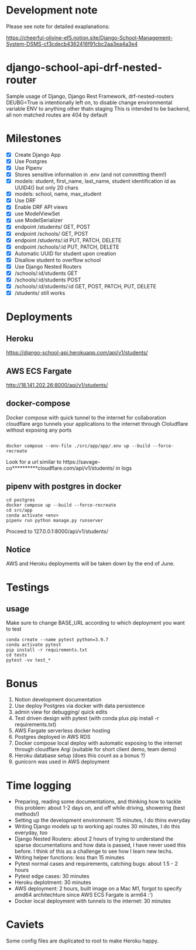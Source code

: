 
# Development note

Please see note for detailed exaplanations:

https://cheerful-olivine-ef5.notion.site/Django-School-Management-System-DSMS-cf3cdecb4362416f91cbc2aa3ea4a3e4
# django-school-api-drf-nested-router
Sample usage of Django, Django Rest Framework, drf-nested-routers
DEUBG=True is intentionally left on, to disable change environmental variable ENV to anything other thatn staging
This is intended to be backend, all non matched routes are 404 by default
# Milestones
- [x]  Create Django App
- [x]  Use Postgres
- [x]  Use Pipenv
- [x]  Stores sensitive information in .env (and not committing them!)
- [x]  models: student, first_name, last_name, student identification id as UUID4() but only 20 chars
- [x]  models: school, name, max_student
- [x]  Use DRF
- [x]  Enable DRF API views
- [x]  use ModelViewSet
- [x]  use ModelSerializer
- [x]  endpoint /students/ GET, POST
- [x]  endpoint /schools/ GET, POST
- [x]  endpoint /students/:id PUT, PATCH, DELETE
- [x]  endpoint /schools/:id PUT, PATCH, DELETE
- [x]  Automatic UUID for student upon creation
- [x]  Disallow student to overflow school
- [x]  Use Django Nested Routers
- [x]  /schools/:id/students GET
- [x]  /schools/:id/students POST
- [x]  /schools/:id/students/:id GET, POST, PATCH, PUT, DELETE
- [x]  /students/ still works
# Deployments
## Heroku
https://django-school-api.herokuapp.com/api/v1/students/
## AWS ECS Fargate
http://18.141.202.26:8000/api/v1/students/
## docker-compose
Docker compose with quick tunnel to the internet for collaboration
cloudflare argo tunnels your applications to the internet through Cloludflare without exposing any ports
```

docker compose --env-file ./src/app/app/.env up --build --force-recreate

```
Look for a url similar to https://savage-co**********cloudflare.com/api/v1/students/ in logs
## pipenv with postgres in docker
```
cd postgres
docker compose up --build --force-recreate
cd src/app
conda activate <env>
pipenv run python manage.py runserver
```
Proceed to 127.0.0.1:8000/api/v1/students/

## Notice
AWS and Heroku deployments will be taken down by the end of June.
# Testings
## usage
Make sure to change BASE_URL according to which deployment you want to test
```
conda create --name pytest python=3.9.7
conda activate pytest
pip install -r requirements.txt
cd tests
pytest -vv test_*

```
# Bonus
1.  Notion development documentation
2.  Use deploy Postgres via docker with data persistence
3.  admin view for debugging/ quick edits
4.  Test driven design with pytest (with conda plus pip install -r requirements.txt)
5.  AWS Fargate serverless docker hosting
6.  Postgres deployed in AWS RDS
7.  Docker compose local deploy with automatic exposing to the internet through cloudflare Argi (suitable for short client demo, team demo)
8.  Heroku database setup (does this count as a bonus ?)
9.  gunicorn was used in AWS deployment

# Time logging
-   Preparing, reading some documentations, and thinking how to tackle this problem: about 1-2 days on, and off while driving, showering (best methods!)
-   Setting up the development environment: 15 minutes, I do thins everyday
-   Writing Django models up to working api routes 30 minutes, I do this everyday, too
-   Django Nested Routers: about 2 hours of trying to understand the sparse documentations and how data is passed, I have never used this before. I think of this as a challenge to see how I learn new techs.
-   Writing helper functions: less than 15 minutes
-   Pytest normal cases and requirements, catching bugs: about 1.5 - 2 hours
-   Pytest edge cases: 30 minutes
-   Heroku deplotment: 30 minutes
-   AWS deployment: 2 hours, built image on a Mac M1, forgot to specify amd64 architechture since AWS ECS Fargate is arm64 :')
-   Docker local deployment with tunnels to the internet: 30 minutes


# Caviets
Some config files are duplicated to root to make Heroku happy.
